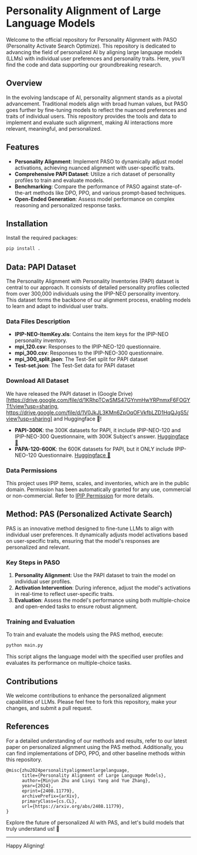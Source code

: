 
# Personality Alignment of Large Language Models

Welcome to the official repository for Personality Alignment with PASO (Personality Activate Search Optimize). This repository is dedicated to advancing the field of personalized AI by aligning large language models (LLMs) with individual user preferences and personality traits. Here, you'll find the code and data supporting our groundbreaking research.

## Overview

In the evolving landscape of AI, personality alignment stands as a pivotal advancement. Traditional models align with broad human values, but PASO goes further by fine-tuning models to reflect the nuanced preferences and traits of individual users. This repository provides the tools and data to implement and evaluate such alignment, making AI interactions more relevant, meaningful, and personalized.

## Features

- **Personality Alignment**: Implement PASO to dynamically adjust model activations, achieving nuanced alignment with user-specific traits.
- **Comprehensive PAPI Dataset**: Utilize a rich dataset of personality profiles to train and evaluate models.
- **Benchmarking**: Compare the performance of PASO against state-of-the-art methods like DPO, PPO, and various prompt-based techniques.
- **Open-Ended Generation**: Assess model performance on complex reasoning and personalized response tasks.

## Installation


Install the required packages:

```bash
pip install .
```

## Data: PAPI Dataset

The Personality Alignment with Personality Inventories (PAPI) dataset is central to our approach. It consists of detailed personality profiles collected from over 300,000 individuals using the IPIP-NEO personality inventory. This dataset forms the backbone of our alignment process, enabling models to learn and adapt to individual user traits.

### Data Files Description

- **IPIP-NEO-ItemKey.xls**: Contains the item keys for the IPIP-NEO personality inventory.
- **mpi_120.csv**: Responses to the IPIP-NEO-120 questionnaire.
- **mpi_300.csv**: Responses to the IPIP-NEO-300 questionnaire.
- **mpi_300_split.json**: The Test-Set split for PAPI dataset
- **Test-set.json**: The Test-Set data for PAPI dataset

### Download All Dataset

We have released the PAPI dataset in (Google Drive)[https://drive.google.com/file/d/1KRhpTCwSMS47GYnmHwYRPnmxF6FOGYTf/view?usp=sharing, https://drive.google.com/file/d/1V0JkJL3KMn6ZpOqOFVkfbLZD1HqQJgS5/view?usp=sharing] and Huggingface 🤗! 

- **PAPI-300K**: the 300K datasets for PAPI, it include IPIP-NEO-120 and IPIP-NEO-300 Questionnaire, with 300K Subject's answer. [Huggingface 🤗](https://huggingface.co/datasets/WestlakeNLP/PAPI-300K)
- **PAPA-120-600K**: the 600K datasets for PAPI, but it ONLY include IPIP-NEO-120 Questionnaire. [Huggingface 🤗](https://huggingface.co/datasets/WestlakeNLP/PAPI-120-600K)


### Data Permissions

This project uses IPIP items, scales, and inventories, which are in the public domain. Permission has been automatically granted for any use, commercial or non-commercial. Refer to [IPIP Permission](./IPIP_Permission.pdf) for more details.



## Method: PAS (Personalized Activate Search)

PAS is an innovative method designed to fine-tune LLMs to align with individual user preferences. It dynamically adjusts model activations based on user-specific traits, ensuring that the model's responses are personalized and relevant.

### Key Steps in PASO

1. **Personality Alignment**: Use the PAPI dataset to train the model on individual user profiles.
2. **Activation Intervention**: During inference, adjust the model's activations in real-time to reflect user-specific traits.
3. **Evaluation**: Assess the model's performance using both multiple-choice and open-ended tasks to ensure robust alignment.

### Training and Evaluation

To train and evaluate the models using the PAS method, execute:

```bash
python main.py
```

This script aligns the language model with the specified user profiles and evaluates its performance on multiple-choice tasks.


## Contributions

We welcome contributions to enhance the personalized alignment capabilities of LLMs. Please feel free to fork this repository, make your changes, and submit a pull request.

## References

For a detailed understanding of our methods and results, refer to our latest paper on personalized alignment using the PAS method. Additionally, you can find implementations of DPO, PPO, and other baseline methods within this repository.

```
@misc{zhu2024personalityalignmentlargelanguage,
      title={Personality Alignment of Large Language Models}, 
      author={Minjun Zhu and Linyi Yang and Yue Zhang},
      year={2024},
      eprint={2408.11779},
      archivePrefix={arXiv},
      primaryClass={cs.CL},
      url={https://arxiv.org/abs/2408.11779}, 
}
```

Explore the future of personalized AI with PAS, and let's build models that truly understand us! 🚀

---

Happy Aligning!



